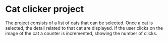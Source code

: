 # Cat clicker project

The project consists of a list of cats that can be selected.
Once a cat is selected, the detail related to that cat are displayed.
If the user clicks on the image of the cat a counter is incremented, showing the number of clicks.